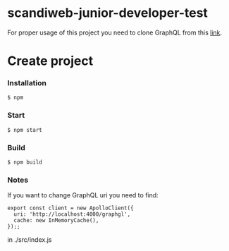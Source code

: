 
# scandiweb-junior-developer-test

For proper usage of this project you need to clone GraphQL from this [link](https://github.com/scandiweb/junior-react-endpoint).

# Create project

### Installation

```
$ npm
```
### Start

```
$ npm start
```
### Build

```
$ npm build
```
### Notes

If you want to change GraphQL uri you need to find:

```
export const client = new ApolloClient({
  uri: 'http://localhost:4000/graphgl',
  cache: new InMemoryCache(),
});;
```

in ./src/index.js




